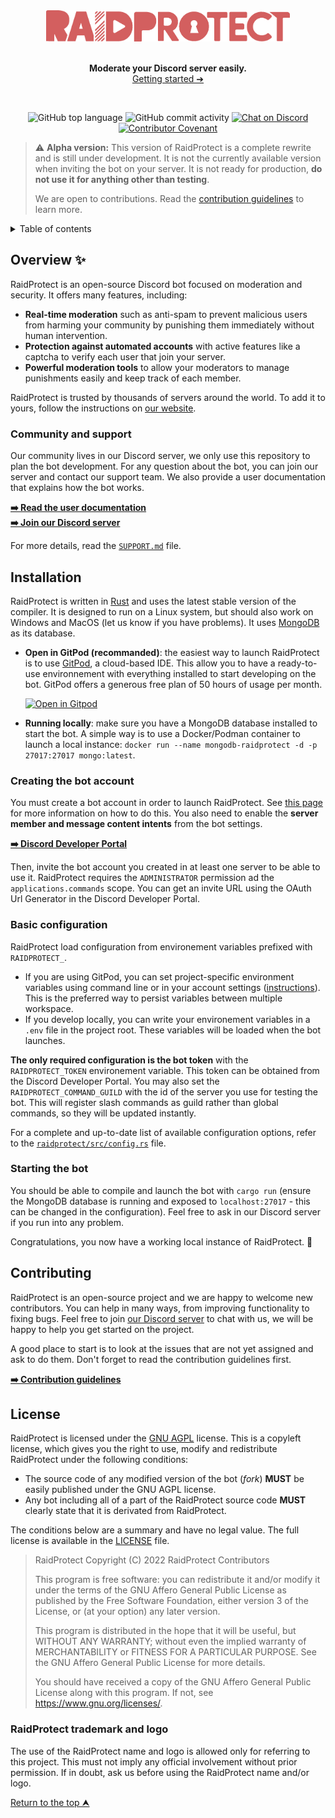 <div id="top"></div>

<div align="center">
  <img src="./.github/logo-heading.png" alt="RaidProtect" width="390" height="50">
  <br /><br />
  
  **Moderate your Discord server easily.**  
  [Getting started ➔](https://raidprotect.org/)  
  
 <br/>
  
 ![GitHub top language](https://img.shields.io/github/languages/top/raidprotect/raidprotect)
 ![GitHub commit activity](https://img.shields.io/github/commit-activity/m/raidprotect/raidprotect)
 [![Chat on Discord](https://img.shields.io/badge/discord-.gg%2Fraidprotect-5865F2?style=flat&logo=discord&logoColor=white)](https://discord.gg/raidprotect)
 [![Contributor Covenant](https://img.shields.io/badge/Contributor%20Covenant-2.1-4baaaa.svg)](.github/CODE_OF_CONDUCT.md)  
</div>

> ⚠ **Alpha version:** This version of RaidProtect is a complete rewrite and is
> still under development. It is not the currently available version when
> inviting the bot on your server. It is not ready for production, **do not use
> it for anything other than testing**.
> 
> We are open to contributions. Read the [contribution guidelines](CONTRIBUTING.md)
> to learn more.

<details>
  <summary>Table of contents</summary>
  
  1. [Overview](#overview-)
  2. [Installation](#installation)
  3. [Contributing](#contributing)
  4. [License](#license)
</details>


## Overview ✨
RaidProtect is an open-source Discord bot focused on moderation and security. It
offers many features, including:

- **Real-time moderation** such as anti-spam to prevent malicious users from
  harming your community by punishing them immediately without human intervention.
- **Protection against automated accounts** with active features like a captcha 
  to verify each user that join your server.
- **Powerful moderation tools** to allow your moderators to manage punishments 
  easily and keep track of each member.

RaidProtect is trusted by thousands of servers around the world. To add it to
yours, follow the instructions on [our website](https://raidprotect.org).

### Community and support
Our community lives in our Discord server, we only use this repository to plan
the bot development. For any question about the bot, you can join our server and
contact our support team. We also provide a user documentation that explains how
the bot works.

**[➡️ Read the user documentation](https://docs.raidprotect.org)**  
**[➡️ Join our Discord server](https://discord.gg/raidprotect)**

For more details, read the [`SUPPORT.md`](.github/support.md) file.

## Installation
RaidProtect is written in [Rust](https://www.rust-lang.org/) and uses the latest
stable version of the compiler. It is designed to run on a Linux system, but
should also work on Windows and MacOS (let us know if you have problems). It
uses [MongoDB](https://www.mongodb.com/) as its database.

- **Open in GitPod (recommanded)**: the easiest way to launch RaidProtect is to
use [GitPod](https://www.gitpod.io/), a cloud-based IDE. This allow you to have
a ready-to-use environnement with everything installed to start developing on
the bot. GitPod offers a generous free plan of 50 hours of usage per month. 

  [![Open in Gitpod](https://gitpod.io/button/open-in-gitpod.svg)](https://gitpod.io/#https://github.com/raidprotect/raidprotect)
  
- **Running locally**: make sure you have a MongoDB database installed to start
the bot. A simple way is to use a Docker/Podman container to launch a local
instance: `docker run --name mongodb-raidprotect -d -p 27017:27017 mongo:latest`.

### Creating the bot account
You must create a bot account in order to launch RaidProtect. See
[this page](https://discordjs.guide/preparations/setting-up-a-bot-application.html)
for more information on how to do this. You also need to enable the **server
member and message content intents** from the bot settings.

**[➡️ Discord Developer Portal](https://discord.com/developers/applications)**

Then, invite the bot account you created in at least one server to be able to
use it. RaidProtect requires the `ADMINISTRATOR` permission ad the
`applications.commands` scope. You can get an invite URL using the OAuth Url
Generator in the Discord Developer Portal.

### Basic configuration
RaidProtect load configuration from environement variables prefixed with `RAIDPROTECT_`.

- If you are using GitPod, you can set project-specific environment variables
  using command line or in your account settings
  ([instructions](https://www.gitpod.io/docs/environment-variables/#project-specific-environment-variables)). 
  This is the preferred way to persist variables between multiple workspace.
- If you develop locally, you can write your environement variables in a `.env`
  file in the project root. These variables will be loaded when the bot launches.

**The only required configuration is the bot token** with the `RAIDPROTECT_TOKEN`
environement variable. This token can be obtained from the Discord Developer
Portal. You may also set the `RAIDPROTECT_COMMAND_GUILD` with the id of the
server you use for testing the bot. This will register slash commands as guild
rather than global commands, so they will be updated instantly.

For a complete and up-to-date list of available configuration options, refer to
the [`raidprotect/src/config.rs`](raidprotect/src/config.rs) file.

### Starting the bot
You should be able to compile and launch the bot with `cargo run` (ensure the
MongoDB database is running and exposed to `localhost:27017` - this can be
changed in the configuration). Feel free to ask in our Discord server if you run
into any problem.

Congratulations, you now have a working local instance of RaidProtect. 🎉

## Contributing
RaidProtect is an open-source project and we are happy to welcome new contributors.
You can help in many ways, from improving functionality to fixing bugs. Feel
free to join [our Discord server](https://discord.com/raidprotect) to chat with
us, we will be happy to help you get started on the project. 

A good place to start is to look at the issues that are not yet assigned and ask
to do them. Don't forget to read the contribution guidelines first.

**[➡️ Contribution guidelines](CONTRIBUTING.md)**

## License
RaidProtect is licensed under the [GNU AGPL](LICENSE) license. This is a copyleft
license, which gives you the right to use, modify and redistribute RaidProtect
under the following conditions:

- The source code of any modified version of the bot (*fork*) **MUST** be easily
  published under the GNU AGPL license.
- Any bot including all of a part of the RaidProtect source code **MUST** 
  clearly state that it is derivated from RaidProtect.

The conditions below are a summary and have no legal value. The full license is
available in the [LICENSE](LICENSE) file.

> RaidProtect
> Copyright (C) 2022  RaidProtect Contributors
>
> This program is free software: you can redistribute it and/or modify
> it under the terms of the GNU Affero General Public License as published
> by the Free Software Foundation, either version 3 of the License, or
> (at your option) any later version.
>
> This program is distributed in the hope that it will be useful,
> but WITHOUT ANY WARRANTY; without even the implied warranty of
> MERCHANTABILITY or FITNESS FOR A PARTICULAR PURPOSE.  See the
> GNU Affero General Public License for more details.
>
> You should have received a copy of the GNU Affero General Public License
> along with this program.  If not, see <https://www.gnu.org/licenses/>.

### RaidProtect trademark and logo
The use of the RaidProtect name and logo is allowed only for referring to this
project. This must not imply any official involvement without prior permission.
If in doubt, ask us before using the RaidProtect name and/or logo.

[Return to the top ⮝](#top)
